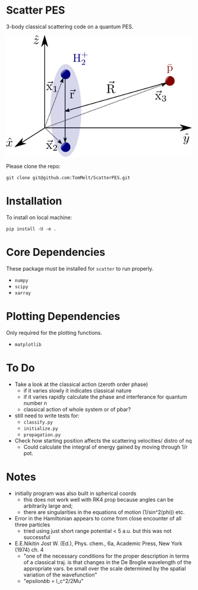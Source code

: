 Scatter PES
===========

3-body classical scattering code on a quantum PES.

![Schematic](img/Schematic.png)

Please clone the repo:

    git clone git@github.com:TomMelt/ScatterPES.git

Installation
============

To install on local machine:

    pip install -U -e .

Core Dependencies
=============
These package must be installed for ```scatter``` to run properly.

* ```numpy```
* ```scipy```
* ```xarray```

Plotting Dependencies
=============
Only required for the plotting functions.

* ```matplotlib```

To Do
=====
* Take a look at the classical action (zeroth order phase)
    * if it varies slowly it indicates classical nature
    * if it varies rapidly calculate the phase and interferance for quantum number n
    * classical action of whole system or of pbar?
* still need to write tests for:
    * ```classify.py```
    * ```initialize.py```
    * ```propagation.py```
* Check how starting position affects the scattering velocities/ distro of nq
    * Could calculate the integral of energy gained by moving through 1/r pot.

Notes
=====
* initially program was also built in spherical coords
    - this does not work well with RK4 prop because angles can be arbitrarily large and;
    - there are singularities in the equations of motion (1/sin^2(phi)) etc.
* Error in the Hamiltonian appears to come from close encounter of all three particles
    - tried using just short range potential < 5 a.u. but this was not successful
* E.E.Nikitin Jost W. (Ed.), Phys. chem., 6a, Academic Press, New York (1974) ch. 4
    - "one of the necessary conditions for the proper description in terms of a classical traj. is that changes in the De Broglie wavelength of the appropriate vars. be small over the scale determined by the spatial variation of the wavefunction"
    - "epsilon*b*b = l_c^2/2Mu" 
